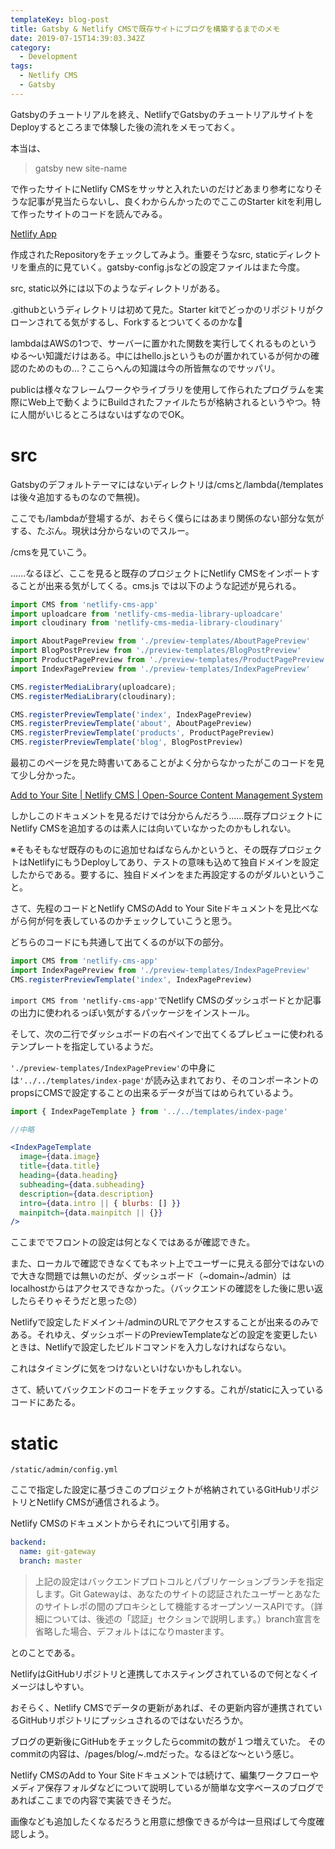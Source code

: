```yaml
---
templateKey: blog-post
title: Gatsby & Netlify CMSで既存サイトにブログを構築するまでのメモ
date: 2019-07-15T14:39:03.342Z
category:
  - Development
tags:
  - Netlify CMS
  - Gatsby
---
```

Gatsbyのチュートリアルを終え、NetlifyでGatsbyのチュートリアルサイトをDeployするところまで体験した後の流れをメモっておく。

本当は、

>gatsby new site-name

で作ったサイトにNetlify CMSをサッサと入れたいのだけどあまり参考になりそうな記事が見当たらないし、良くわからんかったのでここのStarter kitを利用して作ったサイトのコードを読んでみる。

[Netlify App](https://app.netlify.com/start/deploy?repository=https://github.com/AustinGreen/gatsby-starter-netlify-cms&stack=cms)

作成されたRepositoryをチェックしてみよう。重要そうなsrc, staticディレクトリを重点的に見ていく。gatsby-config.jsなどの設定ファイルはまた今度。

src, static以外には以下のようなディレクトリがある。

.githubというディレクトリは初めて見た。Starter kitでどっかのリポジトリがクローンされてる気がするし、Forkするとついてくるのかな🤔

lambdaはAWSの1つで、サーバーに置かれた関数を実行してくれるものというゆる〜い知識だけはある。中にはhello.jsというものが置かれているが何かの確認のためのもの...？ここらへんの知識は今の所皆無なのでサッパリ。

publicは様々なフレームワークやライブラリを使用して作られたプログラムを実際にWeb上で動くようにBuildされたファイルたちが格納されるというやつ。特に人間がいじるところはないはずなのでOK。

# src

Gatsbyのデフォルトテーマにはないディレクトリは/cmsと/lambda(/templatesは後々追加するものなので無視)。

ここでも/lambdaが登場するが、おそらく僕らにはあまり関係のない部分な気がする、たぶん。現状は分からないのでスルー。

/cmsを見ていこう。

......なるほど、ここを見ると既存のプロジェクトにNetlify CMSをインポートすることが出来る気がしてくる。cms.js では以下のような記述が見られる。

```javascript
import CMS from 'netlify-cms-app'
import uploadcare from 'netlify-cms-media-library-uploadcare'
import cloudinary from 'netlify-cms-media-library-cloudinary'

import AboutPagePreview from './preview-templates/AboutPagePreview'
import BlogPostPreview from './preview-templates/BlogPostPreview'
import ProductPagePreview from './preview-templates/ProductPagePreview'
import IndexPagePreview from './preview-templates/IndexPagePreview'

CMS.registerMediaLibrary(uploadcare);
CMS.registerMediaLibrary(cloudinary);

CMS.registerPreviewTemplate('index', IndexPagePreview)
CMS.registerPreviewTemplate('about', AboutPagePreview)
CMS.registerPreviewTemplate('products', ProductPagePreview)
CMS.registerPreviewTemplate('blog', BlogPostPreview)
```

最初このページを見た時書いてあることがよく分からなかったがこのコードを見て少し分かった。

[Add to Your Site | Netlify CMS | Open-Source Content Management System](https://www.netlifycms.org/docs/add-to-your-site/)

しかしこのドキュメントを見るだけでは分からんだろう......既存プロジェクトにNetlify CMSを追加するのは素人には向いていなかったのかもしれない。

※そもそもなぜ既存のものに追加せねばならんかというと、その既存プロジェクトはNetlifyにもうDeployしてあり、テストの意味も込めて独自ドメインを設定したからである。要するに、独自ドメインをまた再設定するのがダルいということ。

さて、先程のコードとNetlify CMSのAdd to Your Siteドキュメントを見比べながら何が何を表しているのかチェックしていこうと思う。

どちらのコードにも共通して出てくるのが以下の部分。

```javascript
import CMS from 'netlify-cms-app'
import IndexPagePreview from './preview-templates/IndexPagePreview'
CMS.registerPreviewTemplate('index', IndexPagePreview)
```

`import CMS from 'netlify-cms-app'`でNetlify CMSのダッシュボードとか記事の出力に使われるっぽい気がするパッケージをインストール。

そして、次の二行でダッシュボードの右ペインで出てくるプレビューに使われるテンプレートを指定しているようだ。

`'./preview-templates/IndexPagePreview'`の中身には`'../../templates/index-page'`が読み込まれており、そのコンポーネントのpropsにCMSで設定することの出来るデータが当てはめられているよう。

```jsx
import { IndexPageTemplate } from '../../templates/index-page'

//中略

<IndexPageTemplate
  image={data.image}
  title={data.title}
  heading={data.heading}
  subheading={data.subheading}
  description={data.description}
  intro={data.intro || { blurbs: [] }}
  mainpitch={data.mainpitch || {}}
/>
```

ここまででフロントの設定は何となくではあるが確認できた。

また、ローカルで確認できなくてもネット上でユーザーに見える部分ではないので大きな問題では無いのだが、ダッシュボード（~domain~/admin）はlocalhostからはアクセスできなかった。（バックエンドの確認をした後に思い返したらそりゃそうだと思った😞）

Netlifyで設定したドメイン＋/adminのURLでアクセスすることが出来るのみである。それゆえ、ダッシュボードのPreviewTemplateなどの設定を変更したいときは、Netlifyで設定したビルドコマンドを入力しなければならない。

これはタイミングに気をつけないといけないかもしれない。

さて、続いてバックエンドのコードをチェックする。これが/staticに入っているコードにあたる。

# static

`/static/admin/config.yml`

ここで指定した設定に基づきこのプロジェクトが格納されているGitHubリポジトリとNetlify CMSが通信されるよう。

Netlify CMSのドキュメントからそれについて引用する。

```yaml
backend:
  name: git-gateway
  branch: master
```

> 上記の設定はバックエンドプロトコルとパブリケーションブランチを指定します。Git Gatewayは、あなたのサイトの認証されたユーザーとあなたのサイトレポの間のプロキシとして機能するオープンソースAPIです。（詳細については、後述の「認証」セクションで説明します。）branch宣言を省略した場合、デフォルトはになりmasterます。

とのことである。

NetlifyはGitHubリポジトリと連携してホスティングされているので何となくイメージはしやすい。

おそらく、Netlify CMSでデータの更新があれば、その更新内容が連携されているGitHubリポジトリにプッシュされるのではないだろうか。

ブログの更新後にGitHubをチェックしたらcommitの数が１つ増えていた。
そのcommitの内容は、/pages/blog/~.mdだった。なるほどな〜という感じ。

Netlify CMSのAdd to Your Siteドキュメントでは続けて、編集ワークフローやメディア保存フォルダなどについて説明しているが簡単な文字ベースのブログであればここまでの内容で実装できそうだ。

画像なども追加したくなるだろうと用意に想像できるが今は一旦飛ばして今度確認しよう。

